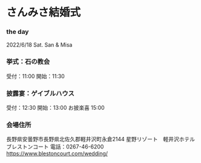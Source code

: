 # さんみさ結婚式

### the day

2022/6/18 Sat.
San & Misa 

### 挙式：石の教会

受付：11:00
開始：11:30 

### 披露宴：ゲイブルハウス

受付：12:30
開始：13:00
お披楽喜 15:00


### 会場住所

長野県安曇野市長野県北佐久郡軽井沢町永倉2144 星野リゾート　軽井沢ホテルブレストンコート
電話：0267-46-6200
<a href="https://www.blestoncourt.com/wedding/" target="_blank">https://www.blestoncourt.com/wedding/</a>


